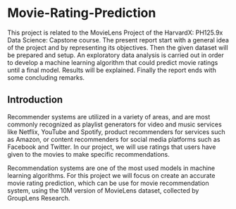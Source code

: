 # Movie-Rating-Prediction
This project is related to the MovieLens Project of the HarvardX: PH125.9x Data Science: Capstone course. 
The present report start with a general idea of the project and by representing its objectives.
Then the given dataset will be prepared and setup. An exploratory data analysis is carried out in order to develop a machine learning 
algorithm that could predict movie ratings until a final model.
Results will be explained. Finally the report ends with some concluding remarks.


## Introduction

Recommender systems are utilized in a variety of areas, and are most commonly recognized as playlist generators for video and music services
like Netflix, YouTube and Spotify, product recommenders for services such as Amazon, or content recommenders for social media platforms 
such as Facebook and Twitter. In our project, we will use ratings that users have given to the movies to make specific recommendations. 

Recommendation systems are one of the most used models in machine learning algorithms. 
For this project we will focus on create an accurate movie rating prediction, which can be use for movie recommendation system, using the 10M version of MovieLens dataset, 
collected by GroupLens Research.
